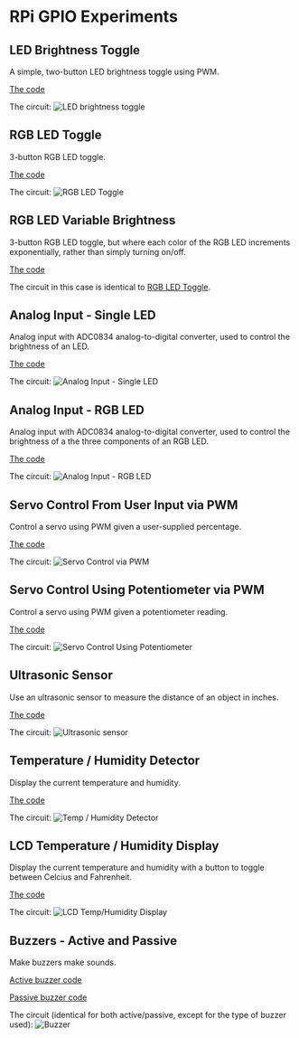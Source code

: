 # RPi GPIO Experiments

## LED Brightness Toggle

A simple, two-button LED brightness toggle using PWM.

[The code](led_brightness_toggle.py)

The circuit:
![LED brightness toggle](led_brightness_toggle.jpeg)

## RGB LED Toggle

3-button RGB LED toggle.

[The code](rgb_led_toggle.py)

The circuit:
![RGB LED Toggle](rgb_led_toggle.jpeg)

## RGB LED Variable Brightness

3-button RGB LED toggle, but where each color of the RGB LED increments exponentially, rather than simply turning on/off.

[The code](rgb_led_variable_toggle.py)

The circuit in this case is identical to [RGB LED Toggle](#rgb-led-toggle).

## Analog Input - Single LED

Analog input with ADC0834 analog-to-digital converter, used to control the brightness of an LED.

[The code](analog_input.py)

The circuit:
![Analog Input - Single LED](analog_input.jpeg)

## Analog Input - RGB LED

Analog input with ADC0834 analog-to-digital converter, used to control the brightness of a the three components of an RGB LED.

[The code](analog_input_rgb_led.py)

The circuit:
![Analog Input - RGB LED](analog_input_rgb_led.jpeg)

## Servo Control From User Input via PWM

Control a servo using PWM given a user-supplied percentage.

[The code](pwm_servo.py)

The circuit:
![Servo Control via PWM](pwm_servo.jpeg)

## Servo Control Using Potentiometer via PWM

Control a servo using PWM given a potentiometer reading.

[The code](pwm_servo_potentiometer.py)

The circuit:
![Servo Control Using Potentiometer](pwm_servo_potentiometer.jpeg)

## Ultrasonic Sensor

Use an ultrasonic sensor to measure the distance of an object in inches.

[The code](ultrasonic_sensor.py)

The circuit:
![Ultrasonic sensor](ultrasonic_sensor.jpeg)

## Temperature / Humidity Detector

Display the current temperature and humidity.

[The code](temp_humidity_detector.py)

The circuit:
![Temp / Humidity Detector](temp_humidity_detector.jpeg)

## LCD Temperature / Humidity Display

Display the current temperature and humidity with a button to toggle between Celcius and Fahrenheit.

[The code](lcd_temperature_display.py)

The circuit:
![LCD Temp/Humidity Display](lcd_temperature_display.jpeg)

## Buzzers - Active and Passive

Make buzzers make sounds.

[Active buzzer code](active_buzzer.py)

[Passive buzzer code](passive_buzzer.py)

The circuit (identical for both active/passive, except for the type of buzzer used):
![Buzzer](buzzer.jpeg)